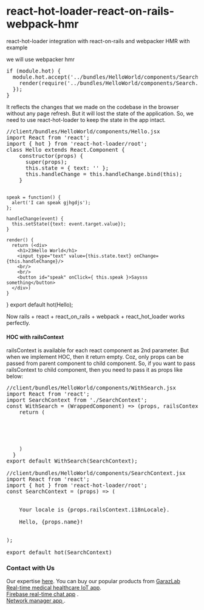 # react-hot-loader-react-on-rails-webpack-hmr
react-hot-loader integration with react-on-rails and webpacker HMR with example

we will use webpacker hmr 
<pre>
if (module.hot) {
  module.hot.accept('../bundles/HelloWorld/components/Search.jsx', () => {
    render(require('../bundles/HelloWorld/components/Search.jsx').default);
  });
}
</pre>
It reflects the changes that we made on the codebase in the browser without any page refresh. But it will lost the state of the application. So, we need to use react-hot-loader to keep the state in the app intact.
<pre>
//client/bundles/HelloWorld/components/Hello.jsx
import React from 'react';
import { hot } from 'react-hot-loader/root';
class Hello extends React.Component {
    constructor(props) {
      super(props);
      this.state = { text: '' };
      this.handleChange = this.handleChange.bind(this);
    }
  </pre>
    speak = function() {
      alert('I can speak gjhgdjs');
    };
  
    handleChange(event) {
      this.setState({text: event.target.value});
    }
  
    render() {
      return (<div>
        <h1>23Hello World</h1>
        <input type="text" value={this.state.text} onChange={this.handleChange}/>
        <br/>
        <br/>
        <button id="speak" onClick={ this.speak }>Saysss something</button>
      </div>)
    }
  }
export default hot(Hello);

Now rails + react + react_on_rails + webpack + react_hot_loader works perfectly.

<h4>HOC with railsContext</h4>
railsContext is available for each react component as 2nd parameter. But when we implement HOC, then it return empty. Coz, only props can be passed from parent component to child component. So, if you want to pass railsContext to child component, then you need to pass it as props like below:

<pre>
//client/bundles/HelloWorld/components/WithSearch.jsx
import React from 'react';
import SearchContext from './SearchContext';
const WithSearch = (WrappedComponent) => (props, railsContext) => {
    return (
      <div>
        <WrappedComponent {...{...props, railsContext}} />
      </div>
    )
  }
export default WithSearch(SearchContext);

//client/bundles/HelloWorld/components/SearchContext.jsx
import React from 'react';
import { hot } from 'react-hot-loader/root';
const SearchContext = (props) => (
  <div className="ui raised segment no padding">
    Your locale is {props.railsContext.i18nLocale}.<br/>
    Hello, {props.name}!
  </div>
);

export default hot(SearchContext)
</pre>
<h3>Contact with Us</h3>
Our expertise <a href="http://garazlab.com/2019/03/10/expert-advice-free-technical-consulting-for-online-business-software-website-application-development/" target="_blank">here</a>. 
You can buy our popular products from <a href="https://garazlab.com/shop" target="_blank">GarazLab</a>

<div><a href="http://garazlab.com/product/real-time-health-data-from-every-where/" target="_blank">Real-time medical healthcare IoT app</a>.</div> 
<div><a href="http://garazlab.com/product/wp-firebase-chat-single-user-unlimited-group-realtime-messaging-with-file-share/" target="_blank">Firebase real-time chat app</a> .</div>
<div><a href="http://garazlab.com/product/wp-mikrotik-iot-plugin-for-realtime-network-management/" target="_blank">Network manager app </a>. </div>
